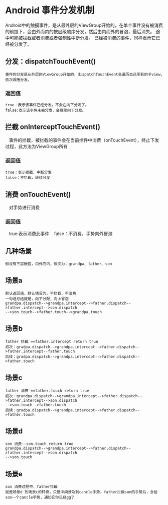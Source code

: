 # Android 事件分发机制

Android中的触摸事件，是从最外层的ViewGroup开始的，在单个事件没有被消费的前提下，会由外而内的按层级顺序分发，然后由内而外的冒泡，最后消失。
途中可能被拦截或者消费或者强制性中断分发。
已经被消费的事件，同样表示它已经被分发了。

## 分发：dispatchTouchEvent()
    事件的分发是从外层的ViewGroup开始的，dispatchTouchEvent会遍历自己所有的子view,依次调用分发。

### 返回值
    true：表示该事件已经分发，不会在向下分发了。
    false:表示该事件未被分发，会继续向下分发。

## 拦截 onInterceptTouchEvent()
    事件的拦截，被拦截的事件会在当前控件中消费（onTouchEvent），终止下发过程，此方法为ViewGroup所有

### 返回值
    true：表示拦截，中断分发
    false：不拦截，继续分发

## 消费 onTouchEvent()
    对手势进行消费
### 返回值

    true:表示消费此事件
    false：不消费，手势向外冒泡
    
## 几种场景
    假设有三层嵌套，由外而内，依次为：grandpa、father、son
    
## 场景a
    默认返回值，默认情况为，不拦截，不消费
    一句话总结就是，向下分配，向上冒泡
    grandpa.dispatch-->grandpa.intercept-->father.dispatch-->father.intercept-->son.dispatch
    -->son.touch-->father.touch-->grandpa.touch   
    
## 场景b
    father 拦截 ==father.intercept return true
    初次：gradpa.dispatch-->grandpa.intercept-->father.dispatch-->father.intercept--father.touch
    后续：gradpa.dispatch-->grandpa.intercept-->father.dispatch-->father.touch
    
## 场景c
    father 消费 ==father.touch return true
    初次：grandpa.dispatch-->grandpa.intercept-->father.dispatch-->father.intercept-->son.dispatch
    -->son.touch-->father.touch
    后续：gradpa.dispatch-->grandpa.intercept-->father.dispatch-->father.touch
    
## 场景d
    son 消费--son.touch return true
    grandpa.dispatch-->grandpa.intercept-->father.dispatch-->father.intercept-->son.dispatch
    -->son.touch
    
## 场景e
    son 消费过程中，father拦截
    就是场景d 到场景c的转换，只是中间涉及到cancle手势，father拦截son的手势后，会给son一个cancle手势，通知它你已经gg了
